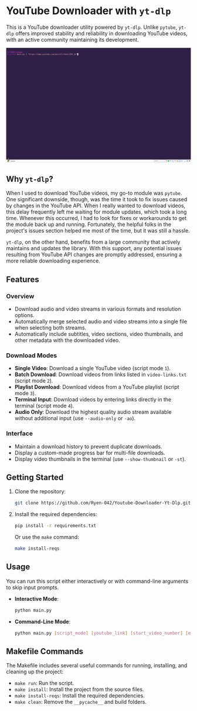 # YouTube Downloader with `yt-dlp`

This is a YouTube downloader utility powered by `yt-dlp`. Unlike `pytube`, `yt-dlp` offers improved stability and reliability in downloading YouTube videos, with an active community maintaining its development.

![Video Download](https://github.com/Ryen-042/Youtube-Downloader-Yt-Dlp/blob/main/images/video-download.gif?raw=true)

## Why `yt-dlp`?

When I used to download YouTube videos, my go-to module was `pytube`. One significant downside, though, was the time it took to fix issues caused by changes in the YouTube API. When I really wanted to download videos, this delay frequently left me waiting for module updates, which took a long time. Whenever this occurred, I had to look for fixes or workarounds to get the module back up and running. Fortunately, the helpful folks in the project's issues section helped me most of the time, but it was still a hassle.

`yt-dlp`, on the other hand, benefits from a large community that actively maintains and updates the library. With this support, any potential issues resulting from YouTube API changes are promptly addressed, ensuring a more reliable downloading experience.

## Features

### Overview

- Download audio and video streams in various formats and resolution options.
- Automatically merge selected audio and video streams into a single file when selecting both streams.
- Automatically include subtitles, video sections, video thumbnails, and other metadata with the downloaded video.

### Download Modes

- **Single Video**: Download a single YouTube video (script mode `1`).
- **Batch Download**: Download videos from links listed in `video-links.txt` (script mode `2`).
- **Playlist Download**: Download videos from a YouTube playlist (script mode `3`).
- **Terminal Input**: Download videos by entering links directly in the terminal (script mode `4`).
- **Audio Only**: Download the highest quality audio stream available without additional input (use `--audio-only` or `-ao`).

### Interface

- Maintain a download history to prevent duplicate downloads.
- Display a custom-made progress bar for multi-file downloads.
- Display video thumbnails in the terminal (use `--show-thumbnail` or `-st`).

## Getting Started

1. Clone the repository:

    ```bash
    git clone https://github.com/Ryen-042/Youtube-Downloader-Yt-Dlp.git
    ```

2. Install the required dependencies:

    ```bash
    pip install -r requirements.txt
    ```
    Or use the `make` command:

    ```bash
    make install-reqs
    ```

## Usage

You can run this script either interactively or with command-line arguments to skip input prompts.

- **Interactive Mode**: 

    ```bash
    python main.py
    ```

- **Command-Line Mode**:

    ```bash
    python main.py [script_mode] [youtube_link] [start_video_number] [end_video_number]
    ```

## Makefile Commands

The Makefile includes several useful commands for running, installing, and cleaning up the project:

- `make run`: Run the script.
- `make install`: Install the project from the source files.
- `make install-reqs`: Install the required dependencies.
- `make clean`: Remove the `__pycache__` and build folders.

